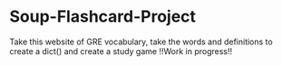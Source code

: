 # Soup-Flashcard-Project
Take this website of GRE vocabulary, take the words and definitions to create a dict() and create a study game 
!!Work in progress!!
